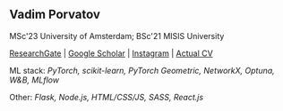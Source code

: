## Vadim Porvatov

MSc'23 University of Amsterdam; BSc'21 MISIS University

[ResearchGate](https://www.researchgate.net/profile/Vadim-Porvatov) | [Google Scholar](https://scholar.google.com/citations?user=PaH-exwAAAAJ&hl=en) | [Instagram](https://www.instagram.com/stochastic_paws/) | [Actual CV](https://drive.google.com/file/d/1kWG0x9lCiJReWS4hxJWjy4pfVpsP2u0w/view?usp=sharing)

ML stack: *PyTorch, scikit-learn, PyTorch Geometric, NetworkX, Optuna, W&B, MLflow*

Other: *Flask, Node.js, HTML/CSS/JS, SASS, React.js*

